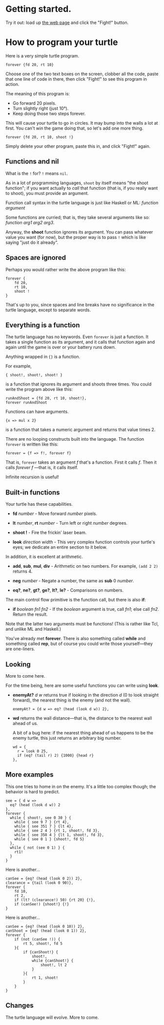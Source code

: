 # Getting started.

Try it out: load up
[the web page](https://jorendorff.github.io/turtle-wars/turtle-wars.html)
and click the "Fight!" button.


# How to program your turtle

Here is a very simple turtle program.

    forever {fd 20, rt 10}

Choose one of the two text boxes on the screen,
clobber all the code,
paste that one line of code in there,
then click "Fight!"
to see this program in action.

The meaning of this program is:

* Go forward 20 pixels.
* Turn slightly right (just 10&deg;).
* Keep doing those two steps forever.

This will cause your turtle to go in circles.
It may bump into the walls a lot at first.
You can't win the game doing that,
so let's add one more thing.

    forever {fd 20, rt 10, shoot !}

Simply delete your other program, paste this in,
and click "Fight!" again.

## Functions and nil

What is the `!` for?
`!` means `nil`.

As in a lot of programming languages,
`shoot` by itself means "the shoot function";
if you want actually to *call* that function
(that is, if you really want to shoot),
you must provide an argument.

Function call syntax in the turtle language
is just like Haskell or ML: *function* *argument*

Some functions are curried; that is, they take
several arguments like so: *function* *arg1* *arg2* *arg3*.

Anyway, the **shoot** function ignores its argument.
You can pass whatever value you want (for now),
but the proper way is to pass `!`
which is like saying "just do it already".


## Spaces are ignored

Perhaps you would rather write the above program like this:

    forever {
        fd 20,
        rt 10,
        shoot !
    }

That's up to you,
since spaces and line breaks
have no significance in the turtle language,
except to separate words.


## Everything is a function

The turtle language has no keywords.
Even `forever` is just a function.
It takes a single function as its argument,
and it calls that function again and again
until the game is over or your battery runs down.

Anything wrapped in `{}` is a function.

For example,

    { shoot!, shoot!, shoot! }

is a function that ignores its argument and shoots three times.
You could write the program above like this:

    runAndShoot = {fd 20, rt 10, shoot!},
    forever runAndShoot

Functions can have arguments.

    {x => mul x 2}

is a function that takes a numeric argument and returns
that value times 2.

There are no looping constructs built into the language.
The function `forever` is written like this:

    forever = {f => f!, forever f}

That is, `forever` takes an argument *f* that's a function.
First it calls *f*. Then it calls *forever f* &mdash;that is,
it calls itself.

Infinite recursion is useful!

## Built-in functions

Your turtle has these capabilities.

  * **fd** *number* - Move forward *number* pixels.

  * **lt** *number*, **rt** *number* - Turn left or right *number* degrees.

  * **shoot !** - Fire the frickin' laser beam.

  * **look** *direction* *width* - This very complex function
    controls your turtle's eyes; we dedicate an entire section to it
    below.

In addition, it is excellent at arithmetic.

  * **add**, **sub**, **mul**, **div** - Arithmetic on two numbers.
    For example, `(add 2 2)` returns 4.

  * **neg** *number* - Negate a number, the same as **sub** 0 *number*.

  * **eq?**, **ne?**, **gt?**, **ge?**, **lt?**, **le?** - Comparisons
    on numbers.

The main control flow primitive is the function call, but
there is also **if**:

  * **if** *boolean fn1 fn2* - If the *boolean* argument is true, call
    *fn1*; else call *fn2*. Return the result.

Note that the latter two arguments must be functions! (This is rather
like Tcl, and unlike ML and Haskell.)

You've already met **forever**. There is also something called **while**
and something called **rep**, but of course you could write those
yourself&mdash;they are one-liners.


## Looking

More to come here.

For the time being, here are some useful functions you can write using
**look**.

* **enemyAt?** *d* *w* returns true if looking in the direction *d* (0
  to look straight forward), the nearest thing is the enemy (and not the
  wall).

      enemyAt? = {d w => eq? (head (look d w)) 2},

* **wd** returns the wall distance&mdash;that is, the distance to the
  nearest wall ahead of us.

  A bit of a bug here: if the nearest thing ahead of us happens to be
  the enemy turtle, this just returns an arbitrary big number.

      wd = {
        r = look 0 25,
        if (eq? (tail r) 2) {1000} {head r}
      },


## More examples

This one tries to home in on the enemy. It's a little too complex
though; the behavior is hard to predict.

    see = { d w =>
      eq? (head (look d w)) 2
    },
    forever {
      while { shoot!, see 0 30 } {
        while { see 9 7 } {rt 4},
        while { see 351 7 } {lt 4},
        while { see 2 4 } {rt 1, shoot!, fd 3},
        while { see 358 4 } {lt 1, shoot!, fd 3},
        while { see 0 1 } {shoot!, fd 5}
      },
      while { not (see 0 1) } {
        rt1!
      }
    }

Here is another...

    canSee = {eq? (head (look 0 2)) 2},
    clearance = {tail (look 0 90)},
    forever {
        fd 10,
        rt 2,
        if (lt? (clearance!) 50) {rt 20} {!},
        if (canSee!) {shoot!} {!}
    }

Here is another...

    canSee = {eq? (head (look 0 10)) 2},
    canShoot = {eq? (head (look 0 1)) 2},
    forever {
        if (not (canSee !)) {
            rt 5, shoot!, fd 5
        }{
            if {canShoot!} {
                shoot!,
                while {canShoot!} {
                    shoot!, lt 2
                }
            }{
                rt 1, shoot!
            }
        }
    }


## Changes

The turtle language will evolve. More to come.
